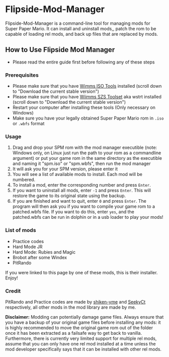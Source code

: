 # Flipside-Mod-Manager

Flipside-Mod-Manager is a command-line tool for managing mods for Super Paper Mario. It can install and uninstall mods,, patch the rom to be capable of loading rel mods, and back up files that are replaced by mods.

## How to Use Flipside Mod Manager

- Please read the entire guide first before following any of these steps

### Prerequisites
- Please make sure that you have [Wimms ISO Tools](https://wit.wiimm.de/) installed (scroll down to "Download the current stable version")
- Please make sure that you have [Wiimms SZS Toolset](https://wit.wiimm.de/) aka wstrt installed (scroll down to "Download the current stable version")
- Restart your computer after installing these tools (Only necessary on Windows)
- Make sure you have your legally obtained Super Paper Mario rom in `.iso` or `.wbfs` format

### Usage
1. Drag and drop your SPM rom with the mod manager executible (note: Windows only, on Linux just run the path to your rom as a commandline argument) or put your game rom in the same directory as the executible and naming it "spm.iso" or "spm.wbfs", then run the mod manager
2. It will ask you for your SPM version, please enter it
4. You will see a list of available mods to install. Each mod will be numbered.
5. To install a mod, enter the corresponding number and press `Enter`.
6. If you want to uninstall all mods, enter `-1` and press `Enter`. This will restore the game to its original state using the backup.
7. If you are finished and want to quit, enter `0` and press `Enter`. The program will then ask you if you want to compile your game rom to a patched.wbfs file. If you want to do this, enter `yes`, and the patched.wbfs can be run in dolphin or in a usb loader to play your mods!

### List of mods
- Practice codes
- Hard Mode JR
- Hard Mode: Rubies and Magic
- Brobot after some Windex
- PitRando

If you were linked to this page by one of these mods, this is their installer. Enjoy!

### Credit
PitRando and Practice codes are made by [shiken-yme](https://github.com/shiken-yme) and [SeekyCt](https://github.com/SeekyCt) respectively, all other mods in the mod library are made by me.

**Disclaimer:** Modding can potentially damage game files. Always ensure that you have a backup of your original game files before installing any mods: it is highly recommended to move the original game rom out of the folder once it has been extracted as a failsafe way to get back to vanilla. Furthermore, there is currently very limited support for multiple rel mods, assume that you can only have one rel mod installed at a time unless the mod developer specifically says that it can be installed with other rel mods.
